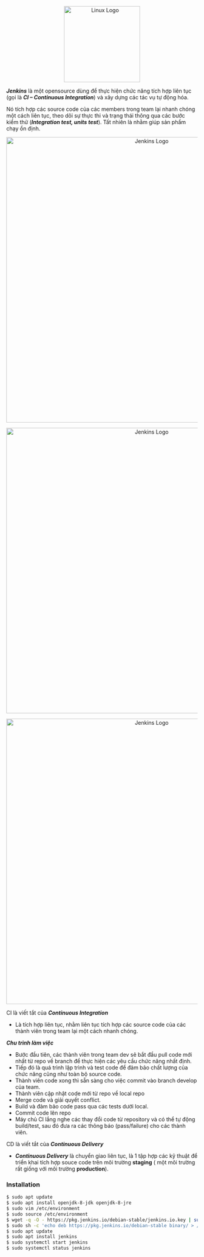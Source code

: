 <p align = "center">
  <a href="https://www.jenkins.io" target="blank"><img src="https://upload.wikimedia.org/wikipedia/commons/thumb/e/e9/Jenkins_logo.svg/1200px-Jenkins_logo.svg.png" width="200" alt="Linux Logo" /></a>
</p>


***Jenkins*** là một opensource dùng để thực hiện chức năng tích hợp liên tục (gọi là ***CI – Continuous Integration***) và xây dựng các tác vụ tự động hóa.

Nó tích hợp các source code của các members trong team lại nhanh chóng một cách liên tục, theo dõi sự thực thi và trạng thái thông qua các bước kiểm thử (***Integration test, units test***). Tất nhiên là nhằm giúp sản phẩm chạy ổn định.
<p align = "center">
  <a href="https://www.linux.org/" target="blank"><img src="https://topdev.vn/blog/wp-content/uploads/2019/05/jenkins.png"  alt="Jenkins Logo" width="750"/></a>
</p>

<p align = "center">
  <a href="https://www.linux.org/" target="blank"><img src="https://topdev.vn/blog/wp-content/uploads/2019/05/CICD.png"  alt="Jenkins Logo" width="750"/></a>
</p>
<p align = "center">
  <a href="https://www.linux.org/" target="blank"><img src="https://raw.githubusercontent.com/bregman-arie/devops-resources/master/images/jenkins_map.png"  alt="Jenkins Logo" width="750"/></a>
</p>


CI là viết tắt của ***Continuous Integration***
+ Là tích hợp liên tục, nhằm liên tục tích hợp các source code của các thành viên trong team lại một cách nhanh chóng.

***Chu trình làm việc***
- Bước đầu tiên, các thành viên trong team dev sẽ bắt đầu pull code mới nhất từ repo về branch để thực hiện các yêu cầu chức năng nhất định.
- Tiếp đó là quá trình lập trình và test code để đảm bảo chất lượng của chức năng cũng như toàn bộ source code.
- Thành viên code xong thì sẵn sàng cho việc commit vào branch develop của team.
- Thành viên cập nhật code mới từ repo về local repo
- Merge code và giải quyết conflict.
- Build và đảm bảo code pass qua các tests dưới local.
- Commit code lên repo
- Máy chủ CI lắng nghe các thay đổi code từ repository và có thể tự động build/test, sau đó đưa ra các thông báo (pass/failure) cho các thành viên.

CD là viết tắt của ***Continuous Delivery***
+ ***Continuous Delivery*** là chuyển giao liên tục, là 1 tập hợp các kỹ thuật để triển khai tích hợp souce code trên môi trường **staging** ( một môi trường rất giống với môi trường **production**).

### Installation
```bash
$ sudo apt update
$ sudo apt install openjdk-8-jdk openjdk-8-jre
$ sudo vim /etc/environment
$ sudo source /etc/environment
$ wget -q -O - https://pkg.jenkins.io/debian-stable/jenkins.io.key | sudo apt-key add -
$ sudo sh -c 'echo deb https://pkg.jenkins.io/debian-stable binary/ > /etc/apt/sources.list.d/jenkins.list'
$ sudo apt update
$ sudo apt install jenkins
$ sudo systemctl start jenkins
$ sudo systemctl status jenkins
```
